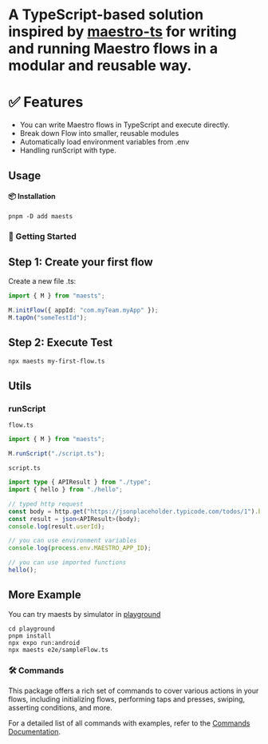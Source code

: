 # A TypeScript-based solution inspired by [maestro-ts](https://github.com/johkade/maestro-ts) for writing and running Maestro flows in a modular and reusable way.

# ✅ Features

- You can write Maestro flows in TypeScript and execute directly.
- Break down Flow into smaller, reusable modules
- Automatically load environment variables from .env
- Handling runScript with type.

## Usage

#### 📦 Installation

```sh:
pnpm -D add maests
```

### 🚀 Getting Started

## Step 1: Create your first flow

Create a new file <flow-name>.ts:

```typescript
import { M } from "maests";

M.initFlow({ appId: "com.myTeam.myApp" });
M.tapOn("someTestId");
```

## Step 2: Execute Test

```sh
npx maests my-first-flow.ts
```

## Utils

### runScript

`flow.ts`

```typescript
import { M } from "maests";

M.runScript("./script.ts");
```

`script.ts`

```typescript
import type { APIResult } from "./type";
import { hello } from "./hello";

// typed http request
const body = http.get("https://jsonplaceholder.typicode.com/todos/1").body;
const result = json<APIResult>(body);
console.log(result.userId);

// you can use environment variables
console.log(process.env.MAESTRO_APP_ID);

// you can use imported functions
hello();
```

## More Example

You can try maests by simulator in [playground](playground)

```shell
cd playground
pnpm install
npx expo run:android
npx maests e2e/sampleFlow.ts
```

### 🛠️ Commands

This package offers a rich set of commands to cover various actions in your flows, including initializing flows, performing taps and presses, swiping, asserting conditions, and more.

For a detailed list of all commands with examples, refer to the [Commands Documentation](./commands.md).
